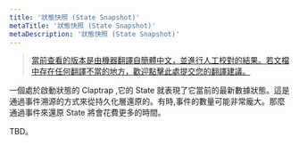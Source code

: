 ```yaml
---
title: '狀態快照 (State Snapshot)'
metaTitle: '狀態快照 (State Snapshot)'
metaDescription: '狀態快照 (State Snapshot)'
---
```


> [當前查看的版本是由機器翻譯自簡體中文，並進行人工校對的結果。若文檔中存在任何翻譯不當的地方，歡迎點擊此處提交您的翻譯建議。](https://crwd.in/newbeclaptrap)

一個處於啟動狀態的 Claptrap ,它的 State 就表現了它當前的最新數據狀態。這是通過事件溯源的方式來從持久化層還原的。有時,事件的數量可能非常龐大。那麼通過事件來還原 State 將會花費更多的時間。

TBD。
